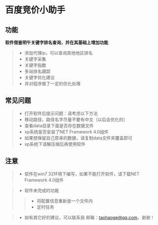 百度竞价小助手
================


功能
-----------
**软件借鉴明午关键字排名查询，并在其基础上增加功能**

> - 添加代理ip，可以查询其他地区排名
> - 关键字采集
> - 关键字指数
> - 多站排名跟踪
> - 关键字优化建议
> - 并对程序做了一定的优化处理

常见问题
------------------
>
> - 打开软件后提示问题：请考虑以下方法
> - 移动路径，路径名字尽量不要有中文（以后会优化的）
> - 查看data目录下面是否存在数据文件
> - xp系统是否安装了NET Framework 4.0组件
> - 如果想保留自己原来的数据，请复制data文件夹覆盖即可
> - xp系统下请解压缩后再使用软件

注意
-----------------
> - 软件在win7 32环境下编写，如果不能打开软件，请下载NET Framework 4.0组件

> - 软件未完成的功能
>> - 将配置信息重新放一个文件内
>> - 定时任务

> - 如有其它好的建议，可以联系我 邮箱：taohaoge@qq.com，谢谢！